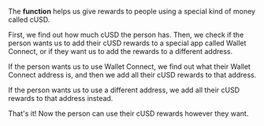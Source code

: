 The **function** helps us give rewards to people using a special kind of money called cUSD.

First, we find out how much cUSD the person has. Then, we check if the person wants us to add their cUSD rewards to a special app called Wallet Connect, or if they want us to add the rewards to a different address.

If the person wants us to use Wallet Connect, we find out what their Wallet Connect address is, and then we add all their cUSD rewards to that address.

If the person wants us to use a different address, we add all their cUSD rewards to that address instead.

That's it! Now the person can use their cUSD rewards however they want.
